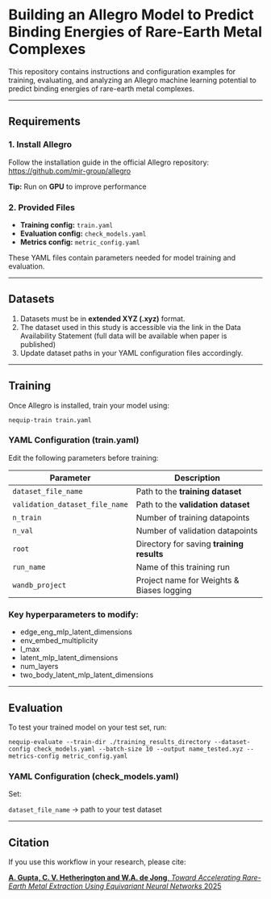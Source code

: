 # Building an Allegro Model to Predict Binding Energies of Rare-Earth Metal Complexes

This repository contains instructions and configuration examples for training, evaluating, and analyzing an Allegro machine learning potential to predict binding energies of rare-earth metal complexes.

---

## Requirements

### 1. Install Allegro 

Follow the installation guide in the official Allegro repository: https://github.com/mir-group/allegro

**Tip:** Run on **GPU** to improve performance

### 2. Provided Files
- **Training config:** `train.yaml`  
- **Evaluation config:** `check_models.yaml`
- **Metrics config:** `metric_config.yaml`

These YAML files contain parameters needed for model training and evaluation.

---

## Datasets

1. Datasets must be in **extended XYZ (.xyz)** format.
2. The dataset used in this study is accessible via the link in the Data Availability Statement (full data will be available when paper is published)
3. Update dataset paths in your YAML configuration files accordingly.

---

## Training

Once Allegro is installed, train your model using: 

`nequip-train train.yaml`

### YAML Configuration (train.yaml) 

Edit the following parameters before training:

| Parameter                      | Description                               |
| -------------------------------| ----------------------------------------- |
| `dataset_file_name`            | Path to the **training dataset**          |
| `validation_dataset_file_name` | Path to the **validation dataset**        |
| `n_train`                      | Number of training datapoints             |
| `n_val`                        | Number of validation datapoints           |
| `root`                         | Directory for saving **training results** |
| `run_name`                     | Name of this training run                 |
| `wandb_project`                | Project name for Weights & Biases logging |

### Key hyperparameters to modify:
- edge_eng_mlp_latent_dimensions
- env_embed_multiplicity
- l_max
- latent_mlp_latent_dimensions
- num_layers
- two_body_latent_mlp_latent_dimensions

---

## Evaluation

To test your trained model on your test set, run:

`nequip-evaluate --train-dir ./training_results_directory --dataset-config check_models.yaml --batch-size 10 --output name_tested.xyz --metrics-config metric_config.yaml`

### YAML Configuration (check_models.yaml) 

Set:

`dataset_file_name` → path to your test dataset

---

## Citation

If you use this workflow in your research, please cite:

[**A. Gupta, C. V. Hetherington and W.A. de Jong**, *Toward Accelerating Rare-Earth Metal Extraction Using Equivariant Neural Networks* 2025](https://chemrxiv.org/engage/chemrxiv/article-details/684279d91a8f9bdab53e29b9)
